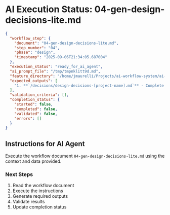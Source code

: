 # AI Execution Status: 04-gen-design-decisions-lite.md

```json
{
  "workflow_step": {
    "document": "04-gen-design-decisions-lite.md",
    "step_number": "04",
    "phase": "design",
    "timestamp": "2025-09-06T21:34:05.687004"
  },
  "execution_status": "ready_for_ai_agent",
  "ai_prompt_file": "/tmp/tmpnklitt9d.md",
  "feature_directory": "/home/jmaurelli/Projects/ai-workflow-system/ai-workflow/features/2025-09-06-standalone-20250906-213402",
  "expected_outputs": [
    "1. **`/decisions/design-decisions-[project-name].md`** - Complete decision log with rationale\n2. **`/decisions/learning-notes-[project-name].md`** - Personal learning insights and growth tracking\n3. **Update `/artifacts/manifest.json`** with design decision artifacts\n"
  ],
  "validation_criteria": [],
  "completion_status": {
    "started": false,
    "completed": false,
    "validated": false,
    "errors": []
  }
}
```

## Instructions for AI Agent

Execute the workflow document `04-gen-design-decisions-lite.md` using the context and data provided.

### Next Steps
1. Read the workflow document
2. Execute the instructions
3. Generate required outputs
4. Validate results
5. Update completion status
